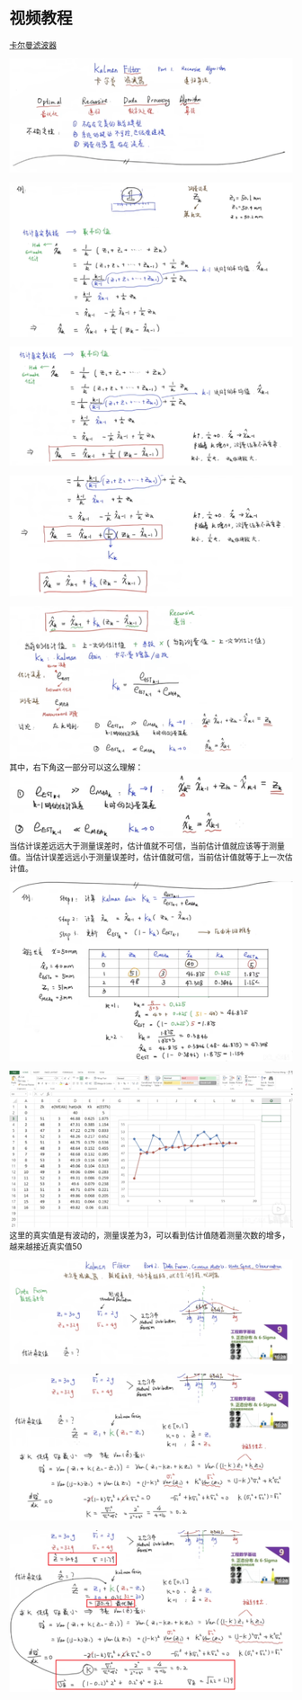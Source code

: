 # 视频教程
[卡尔曼滤波器](https://www.bilibili.com/video/BV1ez4y1X7eR)  

![alt text](.assets_IMG/note/image.png)  

![alt text](.assets_IMG/note/image-1.png)  

![alt text](.assets_IMG/note/image-2.png)  

![alt text](.assets_IMG/note/image-3.png)  

![alt text](.assets_IMG/note/image-4.png)  
其中，右下角这一部分可以这么理解：  
![alt text](.assets_IMG/note/image-5.png)  
当估计误差远远大于测量误差时，估计值就不可信，当前估计值就应该等于测量值。当估计误差远远小于测量误差时，估计值就可信，当前估计值就等于上一次估计值。  

![alt text](.assets_IMG/note/image-6.png)  

![alt text](.assets_IMG/note/image-7.png)  
这里的真实值是有波动的，测量误差为3，可以看到估计值随着测量次数的增多，越来越接近真实值50

![alt text](.assets_IMG/note/image-8.png)  

![alt text](.assets_IMG/note/image-9.png)  

![alt text](.assets_IMG/note/image-10.png)  





